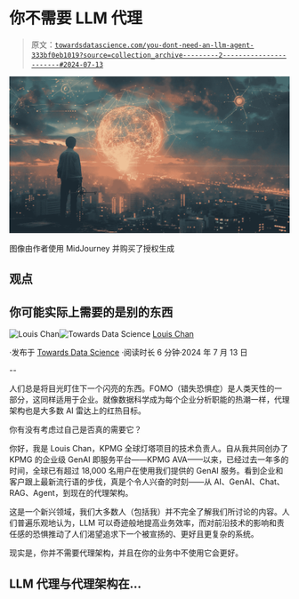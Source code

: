 # 你不需要 LLM 代理

> 原文：[`towardsdatascience.com/you-dont-need-an-llm-agent-333bf0eb1019?source=collection_archive---------2-----------------------#2024-07-13`](https://towardsdatascience.com/you-dont-need-an-llm-agent-333bf0eb1019?source=collection_archive---------2-----------------------#2024-07-13)

![](img/25315a3d48d2819d8f8e136e3153159f.png)

图像由作者使用 MidJourney 并购买了授权生成

## 观点

## 你可能实际上需要的是别的东西

[](https://louis-chan.medium.com/?source=post_page---byline--333bf0eb1019--------------------------------)![Louis Chan](https://louis-chan.medium.com/?source=post_page---byline--333bf0eb1019--------------------------------)[](https://towardsdatascience.com/?source=post_page---byline--333bf0eb1019--------------------------------)![Towards Data Science](https://towardsdatascience.com/?source=post_page---byline--333bf0eb1019--------------------------------) [Louis Chan](https://louis-chan.medium.com/?source=post_page---byline--333bf0eb1019--------------------------------)

·发布于 [Towards Data Science](https://towardsdatascience.com/?source=post_page---byline--333bf0eb1019--------------------------------) ·阅读时长 6 分钟·2024 年 7 月 13 日

--

人们总是将目光盯住下一个闪亮的东西。FOMO（错失恐惧症）是人类天性的一部分，这同样适用于企业。就像数据科学成为每个企业分析职能的热潮一样，代理架构也是大多数 AI 雷达上的红热目标。

你有没有考虑过自己是否真的需要它？

你好，我是 Louis Chan，KPMG 全球灯塔项目的技术负责人。自从我共同创办了 KPMG 的企业级 GenAI 即服务平台——KPMG AVA——以来，已经过去一年多的时间，全球已有超过 18,000 名用户在使用我们提供的 GenAI 服务。看到企业和客户跟上最新流行语的步伐，真是个令人兴奋的时刻——从 AI、GenAI、Chat、RAG、Agent，到现在的代理架构。

这是一个新兴领域，我们大多数人（包括我）并不完全了解我们所讨论的内容。人们普遍乐观地认为，LLM 可以奇迹般地提高业务效率，而对前沿技术的影响和责任感的恐惧推动了人们渴望追求下一个被宣扬的、更好且更复杂的系统。

现实是，你并不需要代理架构，并且在你的业务中不使用它会更好。

## LLM 代理与代理架构在…
